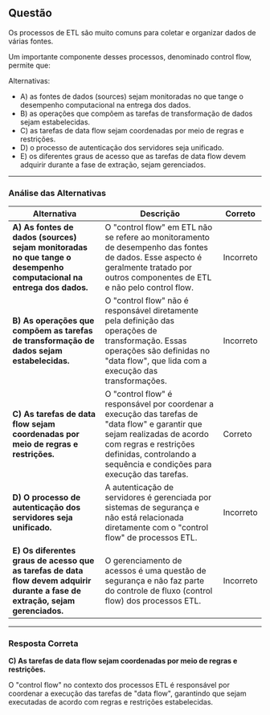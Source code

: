 ## Questão

Os processos de ETL são muito comuns para coletar e organizar dados de várias fontes.

Um importante componente desses processos, denominado control flow, permite que:

Alternativas:

- A) as fontes de dados (sources) sejam monitoradas no que tange o desempenho computacional na entrega dos dados.
- B) as operações que compõem as tarefas de transformação de dados sejam estabelecidas.
- C) as tarefas de data flow sejam coordenadas por meio de regras e restrições.
- D) o processo de autenticação dos servidores seja unificado.
- E) os diferentes graus de acesso que as tarefas de data flow devem adquirir durante a fase de extração, sejam gerenciados.

---

### Análise das Alternativas

| Alternativa | Descrição                                                                 | Correto |
|-------------|-----------------------------------------------------------------------------|---------|
| **A) As fontes de dados (sources) sejam monitoradas no que tange o desempenho computacional na entrega dos dados.** | O "control flow" em ETL não se refere ao monitoramento de desempenho das fontes de dados. Esse aspecto é geralmente tratado por outros componentes de ETL e não pelo control flow. | Incorreto |
| **B) As operações que compõem as tarefas de transformação de dados sejam estabelecidas.** | O "control flow" não é responsável diretamente pela definição das operações de transformação. Essas operações são definidas no "data flow", que lida com a execução das transformações. | Incorreto |
| **C) As tarefas de data flow sejam coordenadas por meio de regras e restrições.** | O "control flow" é responsável por coordenar a execução das tarefas de "data flow" e garantir que sejam realizadas de acordo com regras e restrições definidas, controlando a sequência e condições para execução das tarefas. | Correto |
| **D) O processo de autenticação dos servidores seja unificado.** | A autenticação de servidores é gerenciada por sistemas de segurança e não está relacionada diretamente com o "control flow" de processos ETL. | Incorreto |
| **E) Os diferentes graus de acesso que as tarefas de data flow devem adquirir durante a fase de extração, sejam gerenciados.** | O gerenciamento de acessos é uma questão de segurança e não faz parte do controle de fluxo (control flow) dos processos ETL. | Incorreto |

---

### Resposta Correta
**C) As tarefas de data flow sejam coordenadas por meio de regras e restrições.**

O "control flow" no contexto dos processos ETL é responsável por coordenar a execução das tarefas de "data flow", garantindo que sejam executadas de acordo com regras e restrições estabelecidas.
